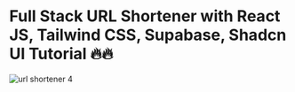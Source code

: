 # Full Stack URL Shortener with React JS, Tailwind CSS, Supabase, Shadcn UI Tutorial 🔥🔥

![url shortener 4](https://github.com/piyush-eon/url-shortener/assets/51760520/dc91a72a-6a96-4cbe-a58c-15c6986d3740)
